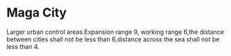 # Maga City

Larger urban control areas.Expansion range 9, working range 6,the distance between cities shall not be less than 6,distance across the sea shall not be less than 4.

